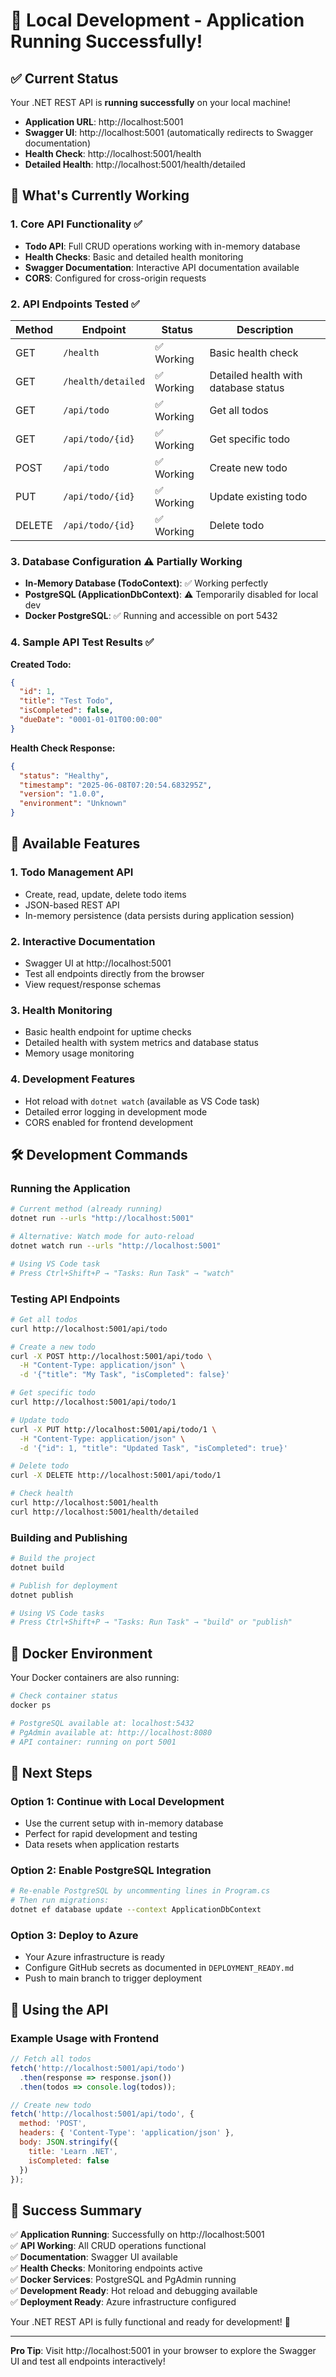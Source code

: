 # 🚀 Local Development - Application Running Successfully!

## ✅ Current Status

Your .NET REST API is **running successfully** on your local machine!

- **Application URL**: http://localhost:5001
- **Swagger UI**: http://localhost:5001 (automatically redirects to Swagger documentation)
- **Health Check**: http://localhost:5001/health
- **Detailed Health**: http://localhost:5001/health/detailed

## 🔧 What's Currently Working

### 1. **Core API Functionality** ✅
- **Todo API**: Full CRUD operations working with in-memory database
- **Health Checks**: Basic and detailed health monitoring
- **Swagger Documentation**: Interactive API documentation available
- **CORS**: Configured for cross-origin requests

### 2. **API Endpoints Tested** ✅

| Method | Endpoint | Status | Description |
|--------|----------|--------|-------------|
| GET | `/health` | ✅ Working | Basic health check |
| GET | `/health/detailed` | ✅ Working | Detailed health with database status |
| GET | `/api/todo` | ✅ Working | Get all todos |
| GET | `/api/todo/{id}` | ✅ Working | Get specific todo |
| POST | `/api/todo` | ✅ Working | Create new todo |
| PUT | `/api/todo/{id}` | ✅ Working | Update existing todo |
| DELETE | `/api/todo/{id}` | ✅ Working | Delete todo |

### 3. **Database Configuration** ⚠️ Partially Working
- **In-Memory Database (TodoContext)**: ✅ Working perfectly
- **PostgreSQL (ApplicationDbContext)**: ⚠️ Temporarily disabled for local dev
- **Docker PostgreSQL**: ✅ Running and accessible on port 5432

### 4. **Sample API Test Results** ✅

**Created Todo:**
```json
{
  "id": 1,
  "title": "Test Todo",
  "isCompleted": false,
  "dueDate": "0001-01-01T00:00:00"
}
```

**Health Check Response:**
```json
{
  "status": "Healthy",
  "timestamp": "2025-06-08T07:20:54.683295Z",
  "version": "1.0.0",
  "environment": "Unknown"
}
```

## 🎯 Available Features

### **1. Todo Management API**
- Create, read, update, delete todo items
- JSON-based REST API
- In-memory persistence (data persists during application session)

### **2. Interactive Documentation**
- Swagger UI at http://localhost:5001
- Test all endpoints directly from the browser
- View request/response schemas

### **3. Health Monitoring**
- Basic health endpoint for uptime checks
- Detailed health with system metrics and database status
- Memory usage monitoring

### **4. Development Features**
- Hot reload with `dotnet watch` (available as VS Code task)
- Detailed error logging in development mode
- CORS enabled for frontend development

## 🛠️ Development Commands

### **Running the Application**
```bash
# Current method (already running)
dotnet run --urls "http://localhost:5001"

# Alternative: Watch mode for auto-reload
dotnet watch run --urls "http://localhost:5001"

# Using VS Code task
# Press Ctrl+Shift+P → "Tasks: Run Task" → "watch"
```

### **Testing API Endpoints**
```bash
# Get all todos
curl http://localhost:5001/api/todo

# Create a new todo
curl -X POST http://localhost:5001/api/todo \
  -H "Content-Type: application/json" \
  -d '{"title": "My Task", "isCompleted": false}'

# Get specific todo
curl http://localhost:5001/api/todo/1

# Update todo
curl -X PUT http://localhost:5001/api/todo/1 \
  -H "Content-Type: application/json" \
  -d '{"id": 1, "title": "Updated Task", "isCompleted": true}'

# Delete todo
curl -X DELETE http://localhost:5001/api/todo/1

# Check health
curl http://localhost:5001/health
curl http://localhost:5001/health/detailed
```

### **Building and Publishing**
```bash
# Build the project
dotnet build

# Publish for deployment
dotnet publish

# Using VS Code tasks
# Press Ctrl+Shift+P → "Tasks: Run Task" → "build" or "publish"
```

## 🐳 Docker Environment

Your Docker containers are also running:

```bash
# Check container status
docker ps

# PostgreSQL available at: localhost:5432
# PgAdmin available at: http://localhost:8080
# API container: running on port 5001
```

## 🔧 Next Steps

### **Option 1: Continue with Local Development**
- Use the current setup with in-memory database
- Perfect for rapid development and testing
- Data resets when application restarts

### **Option 2: Enable PostgreSQL Integration**
```bash
# Re-enable PostgreSQL by uncommenting lines in Program.cs
# Then run migrations:
dotnet ef database update --context ApplicationDbContext
```

### **Option 3: Deploy to Azure**
- Your Azure infrastructure is ready
- Configure GitHub secrets as documented in `DEPLOYMENT_READY.md`
- Push to main branch to trigger deployment

## 📱 Using the API

### **Example Usage with Frontend**
```javascript
// Fetch all todos
fetch('http://localhost:5001/api/todo')
  .then(response => response.json())
  .then(todos => console.log(todos));

// Create new todo
fetch('http://localhost:5001/api/todo', {
  method: 'POST',
  headers: { 'Content-Type': 'application/json' },
  body: JSON.stringify({
    title: 'Learn .NET',
    isCompleted: false
  })
});
```

## 🎉 Success Summary

✅ **Application Running**: Successfully on http://localhost:5001  
✅ **API Working**: All CRUD operations functional  
✅ **Documentation**: Swagger UI available  
✅ **Health Checks**: Monitoring endpoints active  
✅ **Docker Services**: PostgreSQL and PgAdmin running  
✅ **Development Ready**: Hot reload and debugging available  
✅ **Deployment Ready**: Azure infrastructure configured  

Your .NET REST API is fully functional and ready for development! 🚀

---

**Pro Tip**: Visit http://localhost:5001 in your browser to explore the Swagger UI and test all endpoints interactively!
